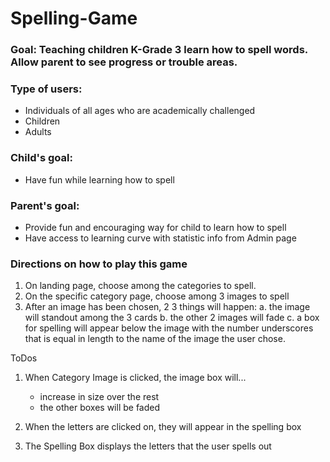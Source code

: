 # Spelling-Game
### Goal: Teaching children K-Grade 3 learn how to spell words.  Allow parent to see progress or trouble areas.

### Type of users: 
* Individuals of all ages who are academically challenged
* Children 
* Adults


### Child's goal:
 * Have fun while learning how to spell

 ### Parent's goal:
 * Provide fun and encouraging way for child to learn how to spell
 * Have access to learning curve with statistic info from Admin page

 ### Directions on how to play this game
 1. On landing page, choose among the categories to spell.
 2. On the specific category page, choose among 3 images to spell
 3. After an image has been chosen, 2 3 things will happen:
    a. the image will standout among the 3 cards
    b. the other 2 images will fade
    c. a box for spelling will appear below the image with the number underscores that is equal in length to the name of the image the user chose.

ToDos
1. When Category Image is clicked, the image box will...
    * increase in size over the rest
    * the other boxes will be faded 

2. When the letters are clicked on, they will appear in the spelling box
3. The Spelling Box displays the letters that the user spells out
 
